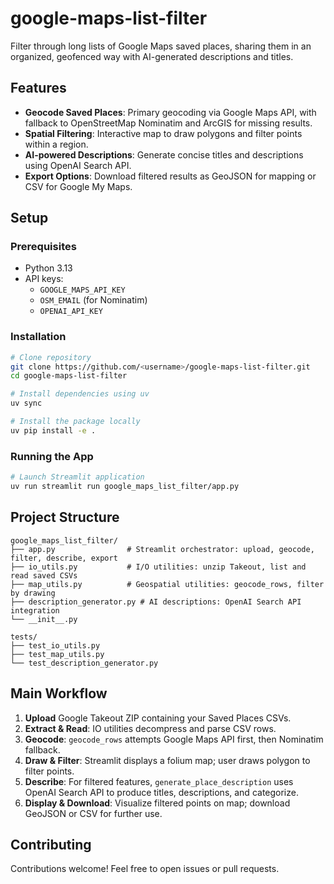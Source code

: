 # google-maps-list-filter

Filter through long lists of Google Maps saved places, sharing them in an organized, geofenced way with AI-generated descriptions and titles.

## Features

- **Geocode Saved Places**: Primary geocoding via Google Maps API, with fallback to OpenStreetMap Nominatim and ArcGIS for missing results.
- **Spatial Filtering**: Interactive map to draw polygons and filter points within a region.
- **AI-powered Descriptions**: Generate concise titles and descriptions using OpenAI Search API.
- **Export Options**: Download filtered results as GeoJSON for mapping or CSV for Google My Maps.

## Setup

### Prerequisites

- Python 3.13
- API keys:
  - `GOOGLE_MAPS_API_KEY`
  - `OSM_EMAIL` (for Nominatim)
  - `OPENAI_API_KEY`

### Installation

```bash
# Clone repository
git clone https://github.com/<username>/google-maps-list-filter.git
cd google-maps-list-filter

# Install dependencies using uv
uv sync

# Install the package locally
uv pip install -e .
```

### Running the App

```bash
# Launch Streamlit application
uv run streamlit run google_maps_list_filter/app.py
```

## Project Structure

```
google_maps_list_filter/
├── app.py                # Streamlit orchestrator: upload, geocode, filter, describe, export
├── io_utils.py           # I/O utilities: unzip Takeout, list and read saved CSVs
├── map_utils.py          # Geospatial utilities: geocode_rows, filter by drawing
├── description_generator.py # AI descriptions: OpenAI Search API integration
└── __init__.py

tests/
├── test_io_utils.py
├── test_map_utils.py
└── test_description_generator.py
```

## Main Workflow

1. **Upload** Google Takeout ZIP containing your Saved Places CSVs.
2. **Extract & Read**: IO utilities decompress and parse CSV rows.
3. **Geocode**: `geocode_rows` attempts Google Maps API first, then Nominatim fallback.
4. **Draw & Filter**: Streamlit displays a folium map; user draws polygon to filter points.
5. **Describe**: For filtered features, `generate_place_description` uses OpenAI Search API to produce titles, descriptions, and categorize.
6. **Display & Download**: Visualize filtered points on map; download GeoJSON or CSV for further use.

## Contributing

Contributions welcome! Feel free to open issues or pull requests.
